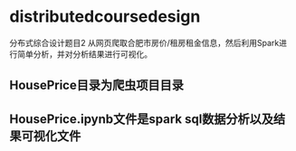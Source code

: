 # distributedcoursedesign
分布式综合设计题目2 从网页爬取合肥市房价/租房租金信息，然后利用Spark进行简单分析，并对分析结果进行可视化。
## HousePrice目录为爬虫项目目录
## HousePrice.ipynb文件是spark sql数据分析以及结果可视化文件
